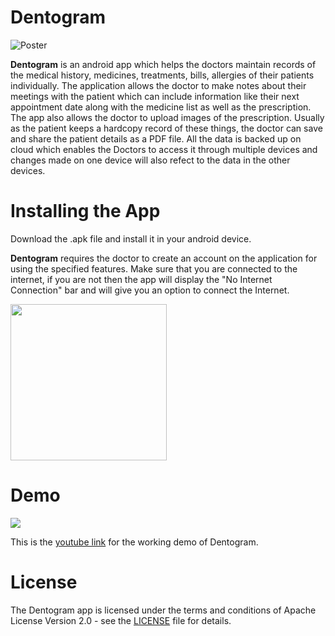 # Dentogram

![Poster](https://github.com/parinishah/Dentogram/blob/master/app_poster.jpg)

**Dentogram** is an android app which helps the doctors maintain records of the medical history, medicines, treatments, bills, allergies of their patients individually. The application allows the doctor to make notes about their meetings with the patient which can include information like their next appointment date along with the medicine list as well as the prescription. The app also allows the doctor to upload images of the prescription. Usually as the patient keeps a hardcopy record of these things, the doctor can save and share the patient details as a PDF file. All the data is backed up on cloud which enables the Doctors to access it through multiple devices and changes made on one device will also refect to the data in the other devices.



# Installing the App

 Download the .apk file and install it in your android device.
 
**Dentogram** requires the doctor to create an account on the application for using the specified features. Make sure that you are connected to the internet, if you are not then the app will display the "No Internet Connection" bar and will give you an option to connect the Internet. 

<p>
  <img src="https://github.com/parinishah/Dentogram/blob/master/Screenshots%20Default/Screenshot_5.png" width="250"/>  
</p>

# Demo

<p>
  <img src="https://github.com/parinishah/Dentogram/blob/master/promo%20graphic.jpg"/>  
</p>

This is the [youtube link](https://youtu.be/dzy7IYa75Mw) for the working demo of Dentogram.


# License

The Dentogram app is licensed under the terms and conditions of  Apache License Version 2.0 - see the [LICENSE](https://github.com/parinishah/Dentogram/blob/master/LICENSE) file for details.
